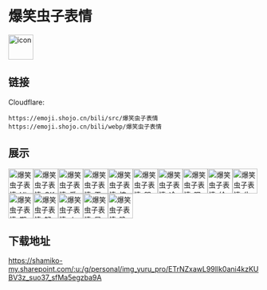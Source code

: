 # 爆笑虫子表情
<img src="https://emoji.shojo.cn/bili/src/爆笑虫子表情/icon.png" width="50" height="50" alt="icon">

## 链接
Cloudflare:
```
https://emoji.shojo.cn/bili/src/爆笑虫子表情
https://emoji.shojo.cn/bili/webp/爆笑虫子表情
```
## 展示
<img src="https://emoji.shojo.cn/bili/src/爆笑虫子表情/爆笑虫子表情-Hi.png" width="50" height="50" alt="爆笑虫子表情-Hi"><img src="https://emoji.shojo.cn/bili/src/爆笑虫子表情/爆笑虫子表情-OK.png" width="50" height="50" alt="爆笑虫子表情-OK"><img src="https://emoji.shojo.cn/bili/src/爆笑虫子表情/爆笑虫子表情-爱你.png" width="50" height="50" alt="爆笑虫子表情-爱你"><img src="https://emoji.shojo.cn/bili/src/爆笑虫子表情/爆笑虫子表情-干嘛？.png" width="50" height="50" alt="爆笑虫子表情-干嘛？"><img src="https://emoji.shojo.cn/bili/src/爆笑虫子表情/爆笑虫子表情-惊恐.png" width="50" height="50" alt="爆笑虫子表情-惊恐"><img src="https://emoji.shojo.cn/bili/src/爆笑虫子表情/爆笑虫子表情-哭.png" width="50" height="50" alt="爆笑虫子表情-哭"><img src="https://emoji.shojo.cn/bili/src/爆笑虫子表情/爆笑虫子表情-冷漠.png" width="50" height="50" alt="爆笑虫子表情-冷漠"><img src="https://emoji.shojo.cn/bili/src/爆笑虫子表情/爆笑虫子表情-嗯.png" width="50" height="50" alt="爆笑虫子表情-嗯"><img src="https://emoji.shojo.cn/bili/src/爆笑虫子表情/爆笑虫子表情-给你花花.png" width="50" height="50" alt="爆笑虫子表情-给你花花"><img src="https://emoji.shojo.cn/bili/src/爆笑虫子表情/爆笑虫子表情-生气.png" width="50" height="50" alt="爆笑虫子表情-生气"><img src="https://emoji.shojo.cn/bili/src/爆笑虫子表情/爆笑虫子表情-期待.png" width="50" height="50" alt="爆笑虫子表情-期待"><img src="https://emoji.shojo.cn/bili/src/爆笑虫子表情/爆笑虫子表情-轻松.png" width="50" height="50" alt="爆笑虫子表情-轻松"><img src="https://emoji.shojo.cn/bili/src/爆笑虫子表情/爆笑虫子表情-人呢？.png" width="50" height="50" alt="爆笑虫子表情-人呢？"><img src="https://emoji.shojo.cn/bili/src/爆笑虫子表情/爆笑虫子表情-早安.png" width="50" height="50" alt="爆笑虫子表情-早安"><img src="https://emoji.shojo.cn/bili/src/爆笑虫子表情/爆笑虫子表情-晚安.png" width="50" height="50" alt="爆笑虫子表情-晚安">

## 下载地址

https://shamiko-my.sharepoint.com/:u:/g/personal/img_yuru_pro/ETrNZxawL99Ilk0ani4kzKUBV3z_suo37_sfMa5egzba9A